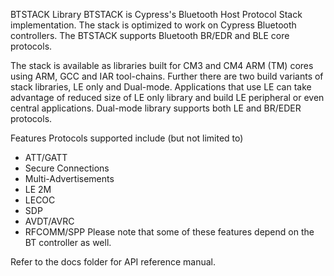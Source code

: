 BTSTACK Library 
BTSTACK is Cypress's Bluetooth Host Protocol Stack implementation. The stack is optimized to work on Cypress Bluetooth controllers.
The BTSTACK supports Bluetooth BR/EDR and BLE core protocols.

The stack is available as libraries built for CM3 and CM4 ARM (TM) cores using ARM, GCC and IAR tool-chains. Further there are two build variants of stack libraries, LE only and Dual-mode. Applications that use LE can take advantage of reduced size of LE only library and build LE peripheral or even central applications. Dual-mode library supports both LE and BR/EDER protocols.

Features
Protocols supported include (but not limited to)
 - ATT/GATT
 - Secure Connections
 - Multi-Advertisements
 - LE 2M
 - LECOC
 - SDP
 - AVDT/AVRC
 - RFCOMM/SPP
Please note that some of these features depend on the BT controller as well.

Refer to the docs folder for API reference manual.	

